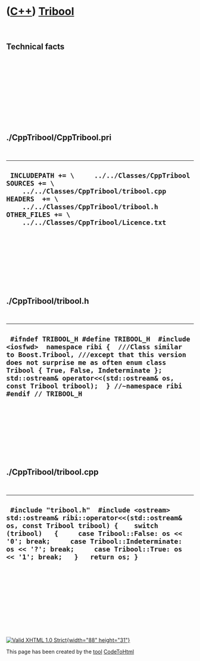 



 

 

 

 

 

([C++](Cpp.htm)) [Tribool](CppTribool.htm)
==========================================

 

Technical facts
---------------

 

 

 

 

 

 

./CppTribool/CppTribool.pri
---------------------------

 

  --------------------------------------------------------------------------------------------------------------------------------------------------------------------------------------------------------------------------
  ` INCLUDEPATH += \     ../../Classes/CppTribool  SOURCES += \     ../../Classes/CppTribool/tribool.cpp  HEADERS  += \     ../../Classes/CppTribool/tribool.h  OTHER_FILES += \     ../../Classes/CppTribool/Licence.txt`
  --------------------------------------------------------------------------------------------------------------------------------------------------------------------------------------------------------------------------

 

 

 

 

 

./CppTribool/tribool.h
----------------------

 

  --------------------------------------------------------------------------------------------------------------------------------------------------------------------------------------------------------------------------------------------------------------------------------------------------------------------------------------------
  ` #ifndef TRIBOOL_H #define TRIBOOL_H  #include <iosfwd>  namespace ribi {  ///Class similar to Boost.Tribool, ///except that this version does not surprise me as often enum class Tribool { True, False, Indeterminate };  std::ostream& operator<<(std::ostream& os, const Tribool tribool);  } //~namespace ribi  #endif // TRIBOOL_H`
  --------------------------------------------------------------------------------------------------------------------------------------------------------------------------------------------------------------------------------------------------------------------------------------------------------------------------------------------

 

 

 

 

 

./CppTribool/tribool.cpp
------------------------

 

  -----------------------------------------------------------------------------------------------------------------------------------------------------------------------------------------------------------------------------------------------------------------------------------------------------------
  ` #include "tribool.h"  #include <ostream>  std::ostream& ribi::operator<<(std::ostream& os, const Tribool tribool) {    switch (tribool)   {     case Tribool::False: os << '0'; break;     case Tribool::Indeterminate: os << '?'; break;     case Tribool::True: os << '1'; break;   }   return os; }`
  -----------------------------------------------------------------------------------------------------------------------------------------------------------------------------------------------------------------------------------------------------------------------------------------------------------

 

 

 

 

 





 

[![Valid XHTML 1.0 Strict](valid-xhtml10.png){width="88"
height="31"}](http://validator.w3.org/check?uri=referer)

This page has been created by the [tool](Tools.htm)
[CodeToHtml](ToolCodeToHtml.htm)
